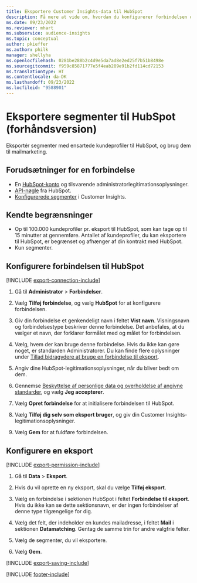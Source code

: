 ```yaml
---
title: Eksportere Customer Insights-data til HubSpot
description: Få mere at vide om, hvordan du konfigurerer forbindelsen og eksporten til HubSpot.
ms.date: 09/23/2022
ms.reviewer: mhart
ms.subservice: audience-insights
ms.topic: conceptual
author: pkieffer
ms.author: philk
manager: shellyha
ms.openlocfilehash: 0281be288b2c4d9e5da7ad8e2ed25f7b51b8498e
ms.sourcegitcommit: f959c85871777e5f4eab289e91b2fd114cd72153
ms.translationtype: HT
ms.contentlocale: da-DK
ms.lasthandoff: 09/23/2022
ms.locfileid: "9588901"
---
```

# <a name="export-segments-to-hubspot-preview"></a>Eksportere segmenter til HubSpot (forhåndsversion)

Eksportér segmenter med ensartede kundeprofiler til HubSpot, og brug dem til mailmarketing.

## <a name="prerequisites-for-a-connection"></a>Forudsætninger for en forbindelse

- En [HubSpot-konto](https://www.hubspot.com/) og tilsvarende administratorlegitimationsoplysninger.
- [API-nøgle](https://knowledge.hubspot.com/Integrations/How-do-I-get-my-HubSpot-API-key) fra HubSpot.
- [Konfigurerede segmenter](segments.md) i Customer Insights.

## <a name="known-limitations"></a>Kendte begrænsninger

- Op til 100.000 kundeprofiler pr. eksport til HubSpot, som kan tage op til 15 minutter at gennemføre. Antallet af kundeprofiler, du kan eksportere til HubSpot, er begrænset og afhænger af din kontrakt med HubSpot.
- Kun segmenter.

## <a name="set-up-connection-to-hubspot"></a>Konfigurere forbindelsen til HubSpot

[!INCLUDE [export-connection-include](includes/export-connection-admn.md)]

1. Gå til **Administrator** > **Forbindelser**.

1. Vælg **Tilføj forbindelse**, og vælg **HubSpot** for at konfigurere forbindelsen.

1. Giv din forbindelse et genkendeligt navn i feltet **Vist navn**. Visningsnavn og forbindelsestype beskriver denne forbindelse. Det anbefales, at du vælger et navn, der forklarer formålet med og målet for forbindelsen.

1. Vælg, hvem der kan bruge denne forbindelse. Hvis du ikke kan gøre noget, er standarden Administratorer. Du kan finde flere oplysninger under [Tillad bidragydere at bruge en forbindelse til eksport](connections.md#allow-contributors-to-use-a-connection-for-exports).

1. Angiv dine HubSpot-legitimationsoplysninger, når du bliver bedt om dem.

1. Gennemse [Beskyttelse af personlige data og overholdelse af angivne standarder](connections.md#data-privacy-and-compliance), og vælg **Jeg accepterer**.

1. Vælg **Opret forbindelse** for at initialisere forbindelsen til HubSpot.

1. Vælg **Tilføj dig selv som eksport bruger**, og giv din Customer Insights-legitimationsoplysninger.

1. Vælg **Gem** for at fuldføre forbindelsen.

## <a name="configure-an-export"></a>Konfigurere en eksport

[!INCLUDE [export-permission-include](includes/export-permission.md)]

1. Gå til **Data** > **Eksport**.

1. Hvis du vil oprette en ny eksport, skal du vælge **Tilføj eksport**.

1. Vælg en forbindelse i sektionen HubSpot i feltet **Forbindelse til eksport**. Hvis du ikke kan se dette sektionsnavn, er der ingen forbindelser af denne type tilgængelige for dig.

1. Vælg det felt, der indeholder en kundes mailadresse, i feltet **Mail** i sektionen **Datamatching**. Gentag de samme trin for andre valgfrie felter.

1. Vælg de segmenter, du vil eksportere.

1. Vælg **Gem**.

[!INCLUDE [export-saving-include](includes/export-saving.md)]

[!INCLUDE [footer-include](includes/footer-banner.md)]
